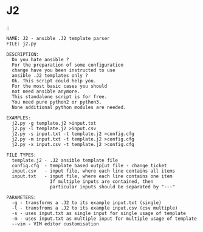 # J2
::
    
    NAME: J2 - ansible .J2 template parser
    FILE: j2.py
    
    DESCRIPTION:
      Do you hate ansible ?
      For the preparation of some configuration 
      change have you been instructed to use 
      ansible .J2 templates only ?
      Ok. This script could help you.
      For the most basic cases you should 
      not need ansible anymore.
      This standalone script is for free.
      You need pure python2 or python3.
      None additional python modules are needed.
    
    EXAMPLES:
      j2.py -g template.j2 >input.txt
      j2.py -l template.j2 >input.csv
      j2.py -s input.txt -t template.j2 >config.cfg
      j2.py -m input.txt -t template.j2 >config.cfg
      j2.py -x input.csv -t template.j2 >config.cfg
    
    FILE TYPES:
      template.j2 - .J2 ansible template file
      config.cfg  - template based outp[ut file - change ticket
      input.csv   - input file, where each line contains all items
      input.txt   - input file, where each line contains one item
                    If multiple inputs are contained, then
                    particular inputs should be separated by "---"
        
    PARAMETERS:
      -g - transforms a .J2 to its example input.txt (single)
      -l - transfroms a .J2 to its example input.csv (csv multiple)
      -s - uses input.txt as single input for single usage of template
      -m - uses input.txt as multiple input for multiple usage of template
      --vim - VIM editor customisation

